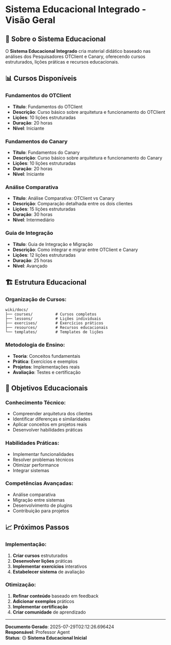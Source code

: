
# Sistema Educacional Integrado - Visão Geral

## 🎯 **Sobre o Sistema Educacional**

O **Sistema Educacional Integrado** cria material didático baseado nas análises dos Pesquisadores OTClient e Canary, oferecendo cursos estruturados, lições práticas e recursos educacionais.

## 📊 **Cursos Disponíveis**

### **Fundamentos do OTClient**
- **Título**: Fundamentos do OTClient
- **Descrição**: Curso básico sobre arquitetura e funcionamento do OTClient
- **Lições**: 10 lições estruturadas
- **Duração**: 20 horas
- **Nível**: Iniciante

### **Fundamentos do Canary**
- **Título**: Fundamentos do Canary
- **Descrição**: Curso básico sobre arquitetura e funcionamento do Canary
- **Lições**: 10 lições estruturadas
- **Duração**: 20 horas
- **Nível**: Iniciante

### **Análise Comparativa**
- **Título**: Análise Comparativa: OTClient vs Canary
- **Descrição**: Comparação detalhada entre os dois clientes
- **Lições**: 15 lições estruturadas
- **Duração**: 30 horas
- **Nível**: Intermediário

### **Guia de Integração**
- **Título**: Guia de Integração e Migração
- **Descrição**: Como integrar e migrar entre OTClient e Canary
- **Lições**: 12 lições estruturadas
- **Duração**: 25 horas
- **Nível**: Avançado

## 🏗️ **Estrutura Educacional**

### **Organização de Cursos:**
```
wiki/docs/
├── courses/          # Cursos completos
├── lessons/          # Lições individuais
├── exercises/        # Exercícios práticos
├── resources/        # Recursos educacionais
└── templates/        # Templates de lições
```

### **Metodologia de Ensino:**
- **Teoria**: Conceitos fundamentais
- **Prática**: Exercícios e exemplos
- **Projetos**: Implementações reais
- **Avaliação**: Testes e certificação

## 🎯 **Objetivos Educacionais**

### **Conhecimento Técnico:**
- Compreender arquitetura dos clientes
- Identificar diferenças e similaridades
- Aplicar conceitos em projetos reais
- Desenvolver habilidades práticas

### **Habilidades Práticas:**
- Implementar funcionalidades
- Resolver problemas técnicos
- Otimizar performance
- Integrar sistemas

### **Competências Avançadas:**
- Análise comparativa
- Migração entre sistemas
- Desenvolvimento de plugins
- Contribuição para projetos

## 📈 **Próximos Passos**

### **Implementação:**
1. **Criar cursos** estruturados
2. **Desenvolver lições** práticas
3. **Implementar exercícios** interativos
4. **Estabelecer sistema** de avaliação

### **Otimização:**
1. **Refinar conteúdo** baseado em feedback
2. **Adicionar exemplos** práticos
3. **Implementar certificação**
4. **Criar comunidade** de aprendizado

---

**Documento Gerado**: 2025-07-29T02:12:26.696424  
**Responsável**: Professor Agent  
**Status**: 🟡 **Sistema Educacional Inicial**
